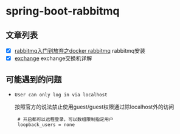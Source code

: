 # spring-boot-rabbitmq

## 文章列表

 * [x] [rabbitmq入门到放弃之docker rabbitmq](https://www.jianshu.com/p/f6999a902777) rabbitmq安装
 * [x] [exchange](https://www.jianshu.com/p/bdccfeb3d71e) exchange交换机详解
 
 ## 可能遇到的问题
 
 * `User can only log in via localhost`
 
   按照官方的说法禁止使用guest/guest权限通过除localhost外的访问
   ```shell
    # 开启都可以远程登录，可以数组限制指定用户
    loopback_users = none
   ```